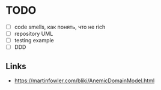 # TODO

- [ ] code smells, как понять, что не rich
- [ ] repository UML
- [ ] testing example
- [ ] DDD

## Links

- <https://martinfowler.com/bliki/AnemicDomainModel.html>
